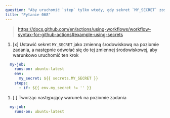 ```yaml
---
question: "Aby uruchomić `step` tylko wtedy, gdy sekret `MY_SECRET` został ustawiony, możesz:"
title: "Pytanie 068"
---
```


> https://docs.github.com/en/actions/using-workflows/workflow-syntax-for-github-actions#example-using-secrets
1. [x] Ustawić sekret `MY_SECRET` jako zmienną środowiskową na poziomie zadania, a następnie odwołać się do tej zmiennej środowiskowej, aby warunkowo uruchomić ten krok
```yaml
  my-job:
    runs-on: ubuntu-latest
    env:
      my_secret: ${{ secrets.MY_SECRET }}
    steps:
      - if: ${{ env.my_secret != '' }}
```
1. [ ] Tworząc następujący warunek na poziomie zadania
```yaml
  my-job:
    runs-on: ubuntu-latest
